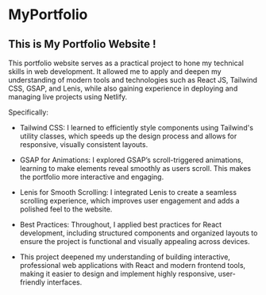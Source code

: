 # MyPortfolio
## This is My Portfolio Website !

This portfolio website serves as a practical project to hone my technical skills in web development. It allowed me to apply and deepen my understanding of modern tools and technologies such as React JS, Tailwind CSS, GSAP, and Lenis, while also gaining experience in deploying and managing live projects using Netlify.

Specifically:

* Tailwind CSS: I learned to efficiently style components using Tailwind's utility classes, which speeds up the design process and allows for responsive, visually consistent layouts.

* GSAP for Animations: I explored GSAP’s scroll-triggered animations, learning to make elements reveal smoothly as users scroll. This makes the portfolio more interactive and engaging.

* Lenis for Smooth Scrolling: I integrated Lenis to create a seamless scrolling experience, which improves user engagement and adds a polished feel to the website.

* Best Practices: Throughout, I applied best practices for React development, including structured components and organized layouts to ensure the project is functional and visually appealing across devices.

* This project deepened my understanding of building interactive, professional web applications with React and modern frontend tools, making it easier to design and implement highly responsive, user-friendly interfaces.
